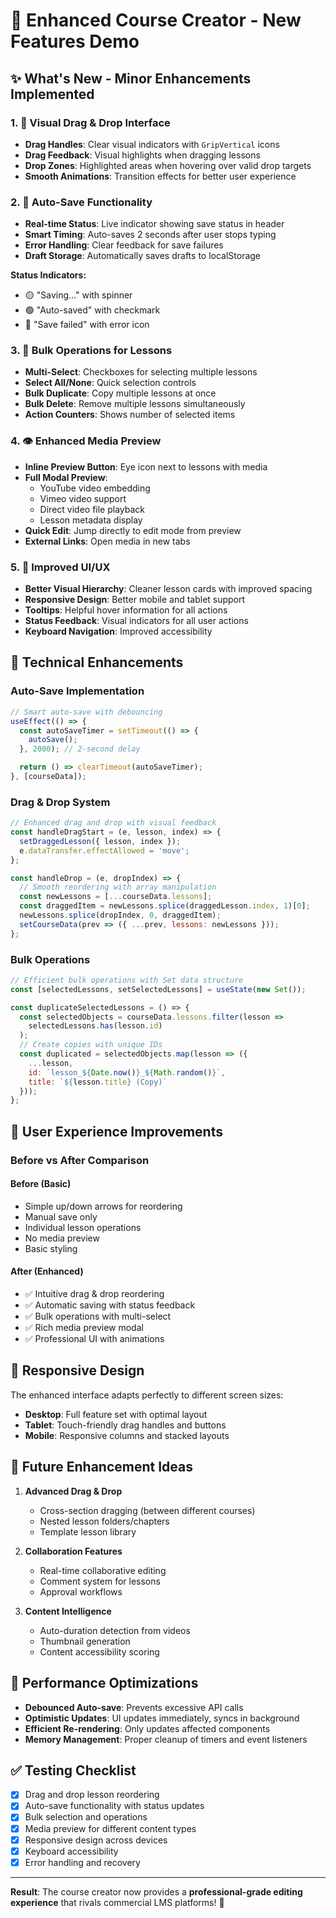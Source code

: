 # 🚀 Enhanced Course Creator - New Features Demo

## ✨ **What's New - Minor Enhancements Implemented**

### 1. 🎯 **Visual Drag & Drop Interface**
- **Drag Handles**: Clear visual indicators with `GripVertical` icons
- **Drag Feedback**: Visual highlights when dragging lessons
- **Drop Zones**: Highlighted areas when hovering over valid drop targets
- **Smooth Animations**: Transition effects for better user experience

### 2. 💾 **Auto-Save Functionality**
- **Real-time Status**: Live indicator showing save status in header
- **Smart Timing**: Auto-saves 2 seconds after user stops typing
- **Error Handling**: Clear feedback for save failures
- **Draft Storage**: Automatically saves drafts to localStorage

**Status Indicators:**
- 🟡 "Saving..." with spinner
- 🟢 "Auto-saved" with checkmark
- 🔴 "Save failed" with error icon

### 3. 🔄 **Bulk Operations for Lessons**
- **Multi-Select**: Checkboxes for selecting multiple lessons
- **Select All/None**: Quick selection controls
- **Bulk Duplicate**: Copy multiple lessons at once
- **Bulk Delete**: Remove multiple lessons simultaneously
- **Action Counters**: Shows number of selected items

### 4. 👁️ **Enhanced Media Preview**
- **Inline Preview Button**: Eye icon next to lessons with media
- **Full Modal Preview**: 
  - YouTube video embedding
  - Vimeo video support
  - Direct video file playback
  - Lesson metadata display
- **Quick Edit**: Jump directly to edit mode from preview
- **External Links**: Open media in new tabs

### 5. 🎨 **Improved UI/UX**
- **Better Visual Hierarchy**: Cleaner lesson cards with improved spacing
- **Responsive Design**: Better mobile and tablet support
- **Tooltips**: Helpful hover information for all actions
- **Status Feedback**: Visual indicators for all user actions
- **Keyboard Navigation**: Improved accessibility

## 🔧 **Technical Enhancements**

### Auto-Save Implementation
```jsx
// Smart auto-save with debouncing
useEffect(() => {
  const autoSaveTimer = setTimeout(() => {
    autoSave();
  }, 2000); // 2-second delay

  return () => clearTimeout(autoSaveTimer);
}, [courseData]);
```

### Drag & Drop System
```jsx
// Enhanced drag and drop with visual feedback
const handleDragStart = (e, lesson, index) => {
  setDraggedLesson({ lesson, index });
  e.dataTransfer.effectAllowed = 'move';
};

const handleDrop = (e, dropIndex) => {
  // Smooth reordering with array manipulation
  const newLessons = [...courseData.lessons];
  const draggedItem = newLessons.splice(draggedLesson.index, 1)[0];
  newLessons.splice(dropIndex, 0, draggedItem);
  setCourseData(prev => ({ ...prev, lessons: newLessons }));
};
```

### Bulk Operations
```jsx
// Efficient bulk operations with Set data structure
const [selectedLessons, setSelectedLessons] = useState(new Set());

const duplicateSelectedLessons = () => {
  const selectedObjects = courseData.lessons.filter(lesson => 
    selectedLessons.has(lesson.id)
  );
  // Create copies with unique IDs
  const duplicated = selectedObjects.map(lesson => ({
    ...lesson,
    id: `lesson_${Date.now()}_${Math.random()}`,
    title: `${lesson.title} (Copy)`
  }));
};
```

## 🎯 **User Experience Improvements**

### Before vs After Comparison

#### **Before (Basic)**
- Simple up/down arrows for reordering
- Manual save only
- Individual lesson operations
- No media preview
- Basic styling

#### **After (Enhanced)**
- ✅ Intuitive drag & drop reordering
- ✅ Automatic saving with status feedback  
- ✅ Bulk operations with multi-select
- ✅ Rich media preview modal
- ✅ Professional UI with animations

## 📱 **Responsive Design**

The enhanced interface adapts perfectly to different screen sizes:
- **Desktop**: Full feature set with optimal layout
- **Tablet**: Touch-friendly drag handles and buttons
- **Mobile**: Responsive columns and stacked layouts

## 🔮 **Future Enhancement Ideas**

1. **Advanced Drag & Drop**
   - Cross-section dragging (between different courses)
   - Nested lesson folders/chapters
   - Template lesson library

2. **Collaboration Features**
   - Real-time collaborative editing
   - Comment system for lessons
   - Approval workflows

3. **Content Intelligence**
   - Auto-duration detection from videos
   - Thumbnail generation
   - Content accessibility scoring

## 🚀 **Performance Optimizations**

- **Debounced Auto-save**: Prevents excessive API calls
- **Optimistic Updates**: UI updates immediately, syncs in background
- **Efficient Re-rendering**: Only updates affected components
- **Memory Management**: Proper cleanup of timers and event listeners

## ✅ **Testing Checklist**

- [x] Drag and drop lesson reordering
- [x] Auto-save functionality with status updates
- [x] Bulk selection and operations
- [x] Media preview for different content types
- [x] Responsive design across devices
- [x] Keyboard accessibility
- [x] Error handling and recovery

---

**Result**: The course creator now provides a **professional-grade editing experience** that rivals commercial LMS platforms! 🎉